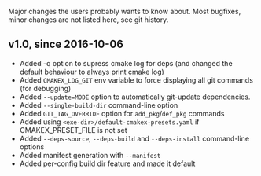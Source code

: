 Major changes the users probably wants to know about. Most bugfixes, minor changes
are not listed here, see git history.

v1.0, since 2016-10-06
----------------------

- Added -q option to supress cmake log for deps (and changed the default
  behaviour to always print cmake log)
- Added `CMAKEX_LOG_GIT` env variable to force displaying all git commands (for
  debugging)
- Added `--update=MODE` option to automatically git-update dependencies.
- Added `--single-build-dir` command-line option
- Added `GIT_TAG_OVERRIDE` option for `add_pkg`/`def_pkg` commands
- Added using `<exe-dir>/default-cmakex-presets.yaml` if CMAKEX_PRESET_FILE
  is not set
- Added `--deps-source`, `--deps-build` and `--deps-install` command-line
  options
- Added manifest generation with `--manifest`
- Added per-config build dir feature and made it default
